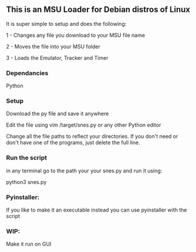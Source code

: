## This is an MSU Loader for Debian distros of Linux
It is super simple to setup and does the following:

1 - Changes any file you download to your MSU file name

2 - Moves the file into your MSU folder

3 - Loads the Emulator, Tracker and Timer

### Dependancies
Python

### Setup
Download the py file and save it anywhere

Edit the file using vim /target/snes.py or any other Python editor

Change all the file paths to reflect your directories.
If you don't need or don't have one of the programs, just delete the full line.

### Run the script
in any terminal go to the path your your snes.py and run it using:

python3 snes.py

### Pyinstaller:
If you like to make it an executable instead you can use pyinstaller with the script

### WIP:
Make it run on GUI
